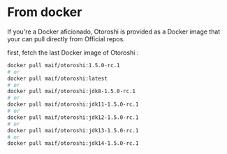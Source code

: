 # From docker

If you're a Docker aficionado, Otoroshi is provided as a Docker image that your can pull directly from Official repos.

first, fetch the last Docker image of Otoroshi :

```sh
docker pull maif/otoroshi:1.5.0-rc.1
# or 
docker pull maif/otoroshi:latest
# or 
docker pull maif/otoroshi:jdk8-1.5.0-rc.1
# or 
docker pull maif/otoroshi:jdk11-1.5.0-rc.1
# or 
docker pull maif/otoroshi:jdk12-1.5.0-rc.1
# or 
docker pull maif/otoroshi:jdk13-1.5.0-rc.1
# or 
docker pull maif/otoroshi:jdk14-1.5.0-rc.1
```